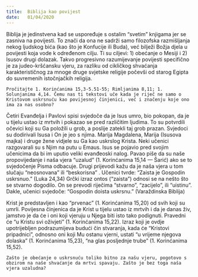 ```yaml
---
title:  Biblija kao povijest
date:   01/04/2020
---
```


Biblija je jedinstvena kad se uspoređuje s ostalim “svetim” knjigama jer se zasniva na povijesti. To znači da ona ne sadrži samo filozofska razmišljanja nekog ljudskog bića (kao što je Konfucije ili Buda), već bilježi Božja djela u povijesti koja vode k određenom cilju. Ti su ciljevi: 1) obećanje o Mesiji i 2) Isusov drugi dolazak. Takvo progresivno razumijevanje povijesti specifično je za judeo-kršćansku vjeru, za razliku od cikličkog shvaćanja karakterističnog za mnoge druge svjetske religije počevši od starog Egipta do suvremenih istočnjačkih religija.

`Pročitajte 1. Korinćanima 15,3-5.51-55; Rimljanima 8,11; 1. Solunjanima 4,14. Čemu nas ti tekstovi uče kada je riječ ne samo o Kristovom uskrsnuću kao povijesnoj činjenici, već i značenju koje ono ima za nas osobno?`

Četiri Evanđelja i Pavlovi spisi svjedoče da je Isus umro, bio pokopan, da je u tijelu ustao iz mrtvih i pokazao se pred različitim ljudima. To su potvrdili očevici koji su Ga položili u grob, a poslije zatekli taj grob prazan. Svjedoci su dodirivali Isusa i On je jeo s njima. Marija Magdalena, Marija (Isusova majka) i druge žene vidjele su Ga kao uskrslog Krista. Neki učenici razgovarali su s Njim na putu u Emaus. Isus se pojavio pred svojim učenicima da bi im uputio veliki evanđeoski nalog. Pavao piše da su naše propovijedanje i naša vjera “uzalud” (1. Korinćanima 15,14 — Šarić) ako se to svjedočenje Pisma odbacuje. Drugi prijevodi kažu da je naša vjera u tom slučaju “neosnovana” ili “beskorisna” . Učenici tvrde: “Zaista je Gospodin uskrsnuo.” (Luka 24,34) Grčki izraz ontos (“zaista”) odnosi se na nešto što se stvarno dogodilo. On se prevodi riječima “stvarno”, “zacijelo”, ili “uistinu”. Dakle, učenici svjedoče: “Gospodin doista uskrsnu.” (Varaždinska Biblija)

Krist je predstavljen i kao “prvenac” (1. Korinćanima 15,20) od svih koji su umrli. Povijesna činjenica da je Krist u tijelu ustao iz mrtvih i da je danas živ, jamstvo je da će i oni koji vjeruju u Njega biti isto tako podignuti. Pravedni će “u Kristu svi oživjeti” (1. Korinćanima 15,22). Izraz koji je ovdje upotrijebljen podrazumijeva budući čin stvaranja, kada će “Kristovi pripadnici”, odnosno oni koji Mu ostanu vjerni, ustati “u vrijeme njegova dolaska” (1. Korinćanima 15,23), “na glas posljednje trube” (1. Korinćanima 15,52).

`Zašto je obećanje o uskrsnuću toliko bitno za našu vjeru, pogotovo s obzirom na naše shvaćanje da mrtvi spavaju. Zašto je bez toga naša vjera uzaludna?`
